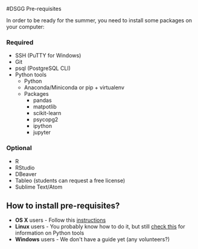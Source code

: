 #DSGG Pre-requisites

In order to be ready for the summer, you need to install some packages on your computer:

### Required

*   SSH (PuTTY for Windows)
*   Git
*   psql (PostgreSQL CLI)
*   Python tools
    *   Python
    *   Anaconda/Miniconda or pip + virtualenv
    *   Packages
        *   pandas
        *   matpotlib
        *   scikit-learn
        *   psycopg2
        *   ipython
        *   jupyter

### Optional

*   R
*   RStudio
*   DBeaver
*   Tableo (students can request a free license)
*   Sublime Text/Atom



## How to install pre-requisites?

*   **OS X** users - Follow this [instructions](osx.md)
*   **Linux** users - You probably know how to do it, but still [check this](https://github.com/dssg/hitchhikers-guide/blob/master/prerequisites/osx.md#step-3-install-python-tools) for information on Python tools
*   **Windows** users - We don't have a guide yet (any volunteers?)